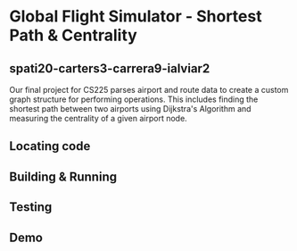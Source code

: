 # Global Flight Simulator - Shortest Path & Centrality

## spati20-carters3-carrera9-ialviar2

Our final project for CS225 parses airport and route data to create a custom graph structure for performing operations. This includes finding the shortest path between two airports using Dijkstra's Algorithm and measuring the centrality of a given airport node.

## Locating code

## Building & Running

## Testing

## Demo
